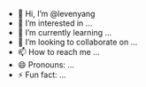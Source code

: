 - 👋 Hi, I’m @levenyang
- 👀 I’m interested in ...
- 🌱 I’m currently learning ...
- 💞️ I’m looking to collaborate on ...
- 📫 How to reach me ...
- 😄 Pronouns: ...
- ⚡ Fun fact: ...

<!---
levenyang/levenyang is a ✨ special ✨ repository because its `README.md` (this file) appears on your GitHub profile.
You can click the Preview link to take a look at your changes.
--->
